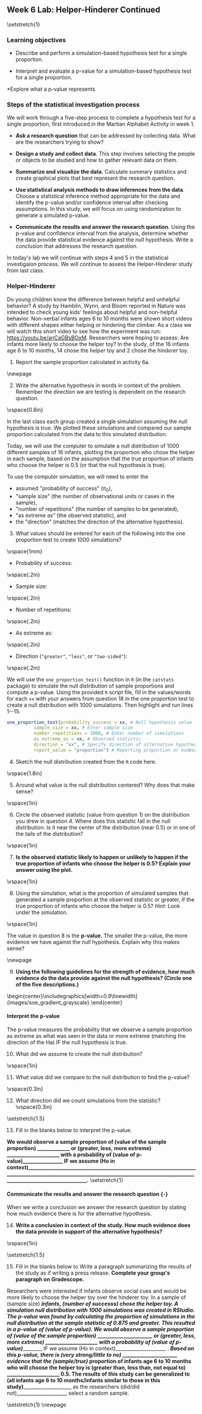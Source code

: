 ## Week 6 Lab:  Helper-Hinderer Continued

\setstretch{1}

### Learning objectives

* Describe and perform a simulation-based hypothesis test for a single proportion.

* Interpret and evaluate a p-value for a simulation-based hypothesis test for a single proportion.

*Explore what a p-value represents

### Steps of the statistical investigation process

We will work through a five-step process to complete a hypothesis test for a single proportion, first introduced in the Martian Alphabet Activity in week 1.

* **Ask a research question** that can be addressed by collecting data. What are the researchers trying to show?

* **Design a study and collect data**. This step involves selecting the people or objects to be studied and how to gather relevant data on them.

* **Summarize and visualize the data**. Calculate summary statistics and create graphical plots that best represent the research question.

* **Use statistical analysis methods to draw inferences from the data**. Choose a statistical inference method appropriate for the data and identify the p-value and/or confidence interval after checking assumptions. In this study, we will focus on using randomization to generate a simulated p-value.

* **Communicate the results and answer the research question**. Using the p-value and confidence interval from the analysis, determine whether the data provide statistical evidence against the null hypothesis. Write a conclusion that addresses the research question.

In today's lab we will continue with steps 4 and 5 in the statistical investigaion process.  We will continue to assess the Helper-Hinderer study from last class.

### Helper-Hinderer

Do young children know the difference between helpful and unhelpful behavior? A study by Hamblin, Wynn, and Bloom reported in Nature was intended to check young kids' feelings about helpful and non-helpful behavior. Non-verbal infants ages 6 to 10 months were shown short videos with different shapes either helping or hindering the climber. As a class we will watch this short video to see how the experiment was run: https://youtu.be/anCaGBsBOxM. Researchers were hoping to assess: Are infants more likely to choose the helper toy?  In the study, of the 16 infants age 6 to 10 months, 14 chose the *helper* toy and 2 chose the *hinderer* toy.


1.  Report the sample proportion calculated in activity 6a.

\newpage

2.  Write the alternative hypothesis in words in context of the problem.  Remember the direction we are testing is dependent on the research question.

\vspace{0.8in}

In the last class each group created a single simulation assuming the null hypothesis is true.  We plotted these simulations and compared our sample proportion calculated from the data to this simulated distribution.  

Today, we will use the computer to simulate a null distribution of 1000 different samples of 16 infants, plotting the proportion who chose the helper in each sample, based on the assumption that the true proportion of infants who choose the helper is 0.5 (or that the null hypothesis is true).  

To use the computer simulation, we will need to enter the 

* assumed "probability of success" ($\pi_0$), 
* "sample size" (the number of observational units or cases in the sample),
* "number of repetitions" (the number of samples to be generated), 
* "as extreme as" (the observed statistic), and 
* the "direction" (matches the direction of the alternative hypothesis).


3.  What values should be entered for each of the following into the one proportion test to create 1000 simulations?

\vspace{1mm}
* Probability of success:

\vspace{.2in}
* Sample size:
    
\vspace{.2in}
* Number of repetitions:
    
\vspace{.2in}
* As extreme as:
    
\vspace{.2in}
* Direction (`"greater"`, `"less"`, or `"two-sided"`):

\vspace{.2in}

We will use the `one_proportion_test()` function in `R` (in the `catstats` package) to simulate the null distribution of sample proportions and compute a p-value. Using the provided `R` script file, fill in the values/words for each `xx` with your answers from question 18 in the one proportion test to create a null distribution with 1000 simulations. Then highlight and run lines 1--15.


```r
one_proportion_test(probability_success = xx, # Null hypothesis value
          sample_size = xx, # Enter sample size
          number_repetitions = 1000, # Enter number of simulations
          as_extreme_as = xx, # Observed statistic
          direction = "xx", # Specify direction of alternative hypothesis
          report_value = "proportion") # Reporting proportion or number of successes?
```

4. Sketch the null distribution created from the `R` code here.

\vspace{1.8in}

5. Around what value is the null distribution centered?  Why does that make sense?

\vspace{1in}

6. Circle the observed statistic (value from question 1) on the distribution you drew in question 4.  Where does this statistic fall in the null distribution: Is it near the center of the distribution (near 0.5) or in one of the tails of the distribution?  

\vspace{1in}

7. **Is the observed statistic likely to happen or unlikely to happen if the true proportion of infants who choose the helper is 0.5?  Explain your answer using the plot.**

\vspace{1in}

8.  Using the simulation, what is the proportion of simulated samples that generated a sample proportion at the observed statistic or greater, if the true proportion of infants who choose the helper is 0.5? *Hint*: Look under the simulation.

\vspace{1in}

The value in question 8 is the **p-value**.  The smaller the p-value, the more evidence we have against the null hypothesis. Explain why this makes sense?

\newpage

9. **Using the following guidelines for the strength of evidence, how much evidence do the data provide against the null hypothesis? (Circle one of the five descriptions.)**


\begin{center}\includegraphics[width=0.9\linewidth]{images/soe_gradient_grayscale} \end{center}


#### Interpret the p-value

The p-value measures the probability that we observe a sample proportion as extreme as what was seen in the data or more extreme (matching the direction of the Ha) IF the null hypothesis is true.

10.  What did we assume to create the null distribution?

\vspace{1in}


11.  What value did we compare to the null distribution to find the p-value?

\vspace{0.3in}


12.  What direction did we count simulations from the statistic?
\vspace{0.3in}

\setstretch{1.5}

13.  Fill in the blanks below to interpret the p-value.

**We would observe a sample proportion of (value of the sample proportion) _____________ or (greater, less, more extreme) _____________________ with a probability of (value of p-value)________________ IF we assume (Ho in context)______________________________________________________________________________________________________________________________________________________________________________.**
\setstretch{1}

#### Communicate the results and answer the research question {-}

When we write a conclusion we answer the research question by stating how much evidence there is for the alternative hypothesis.

14. **Write a conclusion in context of the study. How much evidence does the data provide in support of the alternative hypothesis?**

\vspace{1in}

\setstretch{1.5}

15. Fill in the blanks below to Write a paragraph summarizing the results of the study as if writing a press release.  **Complete your group's paragraph on Gradescope.** 

Researchers were interested if infants observe social cues and would be more likely to choose the helper toy over the hinderer toy.  In a sample of (sample  size) _____________infants, (number of successs) _______________chose the helper toy.  A simulation null distribution with 1000 simulations was created in RStudio.  The p-value was found by calculating the proportion of simulations in the null distribution at the sample statistic of 0.875 and greater.  This resulted in a p-value of (value of p-value)_______________.  We would observe a sample proportion of (value of the sample proportion) ______________________ or (greater, less, more extreme) _____________________ with a probability of (value of p-value)_____________________ IF we assume (Ho in context)_____________________     _____________________________________________.
Based on this p-value, there is (very strong/little to no) ______________________ evidence that the (sample/true)_____________________ proportion of infants age 6 to 10 months who will choose the helper toy is (greater than, less than, not equal to) _____________________ 0.5.  The results of this study can be generalized to (all infants age 6 to 10 months/infants similar to those in this study)____________________________________________ as the researchers (did/did not)_____________________ select a random sample.

\setstretch{1}
\newpage
